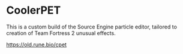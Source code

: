 # CoolerPET
This is a custom build of the Source Engine particle editor, tailored to creation of Team Fortress 2 unusual effects.

https://old.rune.bio/cpet
